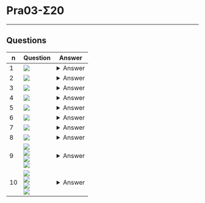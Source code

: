 # Pra03-Σ20

---

## Questions
|n|Question|Answer|
|-|--------|------|
|1|<img src="https://i.imgur.com/V5SDGq6.png">|<details><summary>Answer</summary><img src="https://i.imgur.com/AcBITFu.png"></details>|
|2|<img src="https://i.imgur.com/PW17LhX.png">|<details><summary>Answer</summary><img src="https://i.imgur.com/KQSNvDF.png"></details>|
|3|<img src="https://i.imgur.com/BbLy2Tq.png">|<details><summary>Answer</summary><img src="https://i.imgur.com/PpNt9ZM.png"></details>|
|4|<img src="https://i.imgur.com/GavP1BN.png">|<details><summary>Answer</summary><img src="https://i.imgur.com/MMURA6o.png"></details>|
|5|<img src="https://i.imgur.com/KfxCRUR.png">|<details><summary>Answer</summary><img src="https://i.imgur.com/xx4HizH.png"></details>|
|6|<img src="https://i.imgur.com/XjnV9f7.png">|<details><summary>Answer</summary><img src="https://i.imgur.com/3s4LFKC.png"></details>|
|7|<img src="https://i.imgur.com/tYLac6s.png">|<details><summary>Answer</summary><img src="https://i.imgur.com/Sk1ps4Z.png"></details>|
|8|<img src="https://i.imgur.com/BUrZgX9.png">|<details><summary>Answer</summary><img src="https://i.imgur.com/TdWgnJ3.png"></details>|
|9|<img src="https://i.imgur.com/T02oUFI.png"><br/><img src="https://i.imgur.com/bh0zCza.png"><br/><img src="https://i.imgur.com/nsfeEJw.png"><br/><img src="https://i.imgur.com/6rWZPY4.png">|<details><summary>Answer</summary><img src="https://i.imgur.com/ARDrrTK.png"></details>|
|10|<img src="https://i.imgur.com/Fwd8d0x.png"><br/><img src="https://i.imgur.com/BWJq76e.png"><br/><img src="https://i.imgur.com/lM4JrK4.png"><br/><img src="https://i.imgur.com/egKNZxK.png">|<details><summary>Answer</summary>True</details>|
